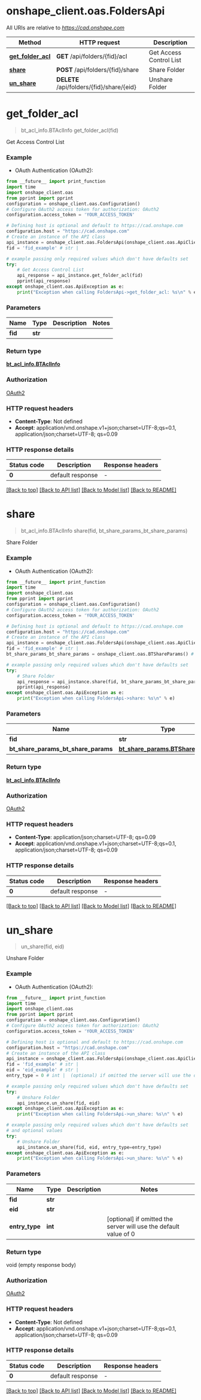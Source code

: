 # onshape_client.oas.FoldersApi

All URIs are relative to *https://cad.onshape.com*

Method | HTTP request | Description
------------- | ------------- | -------------
[**get_folder_acl**](FoldersApi.md#get_folder_acl) | **GET** /api/folders/{fid}/acl | Get Access Control List
[**share**](FoldersApi.md#share) | **POST** /api/folders/{fid}/share | Share Folder
[**un_share**](FoldersApi.md#un_share) | **DELETE** /api/folders/{fid}/share/{eid} | Unshare Folder


# **get_folder_acl**
> bt_acl_info.BTAclInfo get_folder_acl(fid)

Get Access Control List

### Example

* OAuth Authentication (OAuth2):
```python
from __future__ import print_function
import time
import onshape_client.oas
from pprint import pprint
configuration = onshape_client.oas.Configuration()
# Configure OAuth2 access token for authorization: OAuth2
configuration.access_token = 'YOUR_ACCESS_TOKEN'

# Defining host is optional and default to https://cad.onshape.com
configuration.host = "https://cad.onshape.com"
# Create an instance of the API class
api_instance = onshape_client.oas.FoldersApi(onshape_client.oas.ApiClient(configuration))
fid = 'fid_example' # str | 

# example passing only required values which don't have defaults set
try:
    # Get Access Control List
    api_response = api_instance.get_folder_acl(fid)
    pprint(api_response)
except onshape_client.oas.ApiException as e:
    print("Exception when calling FoldersApi->get_folder_acl: %s\n" % e)
```

### Parameters

Name | Type | Description  | Notes
------------- | ------------- | ------------- | -------------
 **fid** | **str**|  |

### Return type

[**bt_acl_info.BTAclInfo**](BTAclInfo.md)

### Authorization

[OAuth2](../README.md#OAuth2)

### HTTP request headers

 - **Content-Type**: Not defined
 - **Accept**: application/vnd.onshape.v1+json;charset=UTF-8;qs=0.1, application/json;charset=UTF-8; qs=0.09

### HTTP response details
| Status code | Description | Response headers |
|-------------|-------------|------------------|
**0** | default response |  -  |

[[Back to top]](#) [[Back to API list]](../README.md#documentation-for-api-endpoints) [[Back to Model list]](../README.md#documentation-for-models) [[Back to README]](../README.md)

# **share**
> bt_acl_info.BTAclInfo share(fid, bt_share_params_bt_share_params)

Share Folder

### Example

* OAuth Authentication (OAuth2):
```python
from __future__ import print_function
import time
import onshape_client.oas
from pprint import pprint
configuration = onshape_client.oas.Configuration()
# Configure OAuth2 access token for authorization: OAuth2
configuration.access_token = 'YOUR_ACCESS_TOKEN'

# Defining host is optional and default to https://cad.onshape.com
configuration.host = "https://cad.onshape.com"
# Create an instance of the API class
api_instance = onshape_client.oas.FoldersApi(onshape_client.oas.ApiClient(configuration))
fid = 'fid_example' # str | 
bt_share_params_bt_share_params = onshape_client.oas.BTShareParams() # bt_share_params.BTShareParams | 

# example passing only required values which don't have defaults set
try:
    # Share Folder
    api_response = api_instance.share(fid, bt_share_params_bt_share_params)
    pprint(api_response)
except onshape_client.oas.ApiException as e:
    print("Exception when calling FoldersApi->share: %s\n" % e)
```

### Parameters

Name | Type | Description  | Notes
------------- | ------------- | ------------- | -------------
 **fid** | **str**|  |
 **bt_share_params_bt_share_params** | [**bt_share_params.BTShareParams**](BTShareParams.md)|  |

### Return type

[**bt_acl_info.BTAclInfo**](BTAclInfo.md)

### Authorization

[OAuth2](../README.md#OAuth2)

### HTTP request headers

 - **Content-Type**: application/json;charset=UTF-8; qs=0.09
 - **Accept**: application/vnd.onshape.v1+json;charset=UTF-8;qs=0.1, application/json;charset=UTF-8; qs=0.09

### HTTP response details
| Status code | Description | Response headers |
|-------------|-------------|------------------|
**0** | default response |  -  |

[[Back to top]](#) [[Back to API list]](../README.md#documentation-for-api-endpoints) [[Back to Model list]](../README.md#documentation-for-models) [[Back to README]](../README.md)

# **un_share**
> un_share(fid, eid)

Unshare Folder

### Example

* OAuth Authentication (OAuth2):
```python
from __future__ import print_function
import time
import onshape_client.oas
from pprint import pprint
configuration = onshape_client.oas.Configuration()
# Configure OAuth2 access token for authorization: OAuth2
configuration.access_token = 'YOUR_ACCESS_TOKEN'

# Defining host is optional and default to https://cad.onshape.com
configuration.host = "https://cad.onshape.com"
# Create an instance of the API class
api_instance = onshape_client.oas.FoldersApi(onshape_client.oas.ApiClient(configuration))
fid = 'fid_example' # str | 
eid = 'eid_example' # str | 
entry_type = 0 # int |  (optional) if omitted the server will use the default value of 0

# example passing only required values which don't have defaults set
try:
    # Unshare Folder
    api_instance.un_share(fid, eid)
except onshape_client.oas.ApiException as e:
    print("Exception when calling FoldersApi->un_share: %s\n" % e)

# example passing only required values which don't have defaults set
# and optional values
try:
    # Unshare Folder
    api_instance.un_share(fid, eid, entry_type=entry_type)
except onshape_client.oas.ApiException as e:
    print("Exception when calling FoldersApi->un_share: %s\n" % e)
```

### Parameters

Name | Type | Description  | Notes
------------- | ------------- | ------------- | -------------
 **fid** | **str**|  |
 **eid** | **str**|  |
 **entry_type** | **int**|  | [optional] if omitted the server will use the default value of 0

### Return type

void (empty response body)

### Authorization

[OAuth2](../README.md#OAuth2)

### HTTP request headers

 - **Content-Type**: Not defined
 - **Accept**: application/vnd.onshape.v1+json;charset=UTF-8;qs=0.1, application/json;charset=UTF-8; qs=0.09

### HTTP response details
| Status code | Description | Response headers |
|-------------|-------------|------------------|
**0** | default response |  -  |

[[Back to top]](#) [[Back to API list]](../README.md#documentation-for-api-endpoints) [[Back to Model list]](../README.md#documentation-for-models) [[Back to README]](../README.md)

